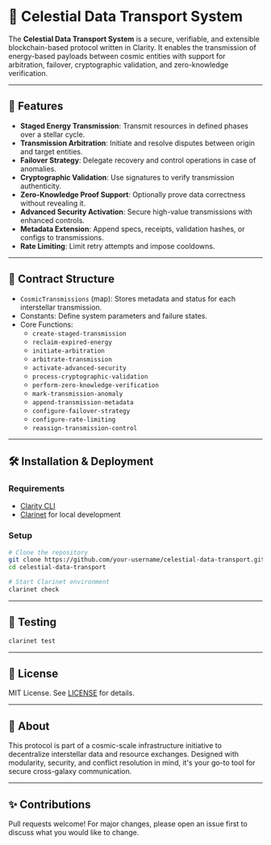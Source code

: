 # 🌌 Celestial Data Transport System

The **Celestial Data Transport System** is a secure, verifiable, and extensible blockchain-based protocol written in Clarity. It enables the transmission of energy-based payloads between cosmic entities with support for arbitration, failover, cryptographic validation, and zero-knowledge verification.

---

## 🚀 Features

- **Staged Energy Transmission**: Transmit resources in defined phases over a stellar cycle.
- **Transmission Arbitration**: Initiate and resolve disputes between origin and target entities.
- **Failover Strategy**: Delegate recovery and control operations in case of anomalies.
- **Cryptographic Validation**: Use signatures to verify transmission authenticity.
- **Zero-Knowledge Proof Support**: Optionally prove data correctness without revealing it.
- **Advanced Security Activation**: Secure high-value transmissions with enhanced controls.
- **Metadata Extension**: Append specs, receipts, validation hashes, or configs to transmissions.
- **Rate Limiting**: Limit retry attempts and impose cooldowns.

---

## 📂 Contract Structure

- `CosmicTransmissions` (map): Stores metadata and status for each interstellar transmission.
- Constants: Define system parameters and failure states.
- Core Functions:
  - `create-staged-transmission`
  - `reclaim-expired-energy`
  - `initiate-arbitration`
  - `arbitrate-transmission`
  - `activate-advanced-security`
  - `process-cryptographic-validation`
  - `perform-zero-knowledge-verification`
  - `mark-transmission-anomaly`
  - `append-transmission-metadata`
  - `configure-failover-strategy`
  - `configure-rate-limiting`
  - `reassign-transmission-control`

---

## 🛠 Installation & Deployment

### Requirements

- [Clarity CLI](https://docs.stacks.co/docs/clarity/reference)
- [Clarinet](https://docs.hiro.so/clarinet/getting-started) for local development

### Setup

```bash
# Clone the repository
git clone https://github.com/your-username/celestial-data-transport.git
cd celestial-data-transport

# Start Clarinet environment
clarinet check
```

---

## 🧪 Testing

```bash
clarinet test
```

---

## 📄 License

MIT License. See [LICENSE](LICENSE) for details.

---

## 🌠 About

This protocol is part of a cosmic-scale infrastructure initiative to decentralize interstellar data and resource exchanges. Designed with modularity, security, and conflict resolution in mind, it's your go-to tool for secure cross-galaxy communication.

---

## ✨ Contributions

Pull requests welcome! For major changes, please open an issue first to discuss what you would like to change.
